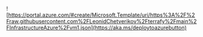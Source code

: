 ![https://portal.azure.com/#create/Microsoft.Template/uri/https%3A%2F%2Fraw.githubusercontent.com%2FLeonidChetverikov%2Fterrafy%2Fmain%2FInfrastructureAzure%2Fvm1.json](https://aka.ms/deploytoazurebutton)
